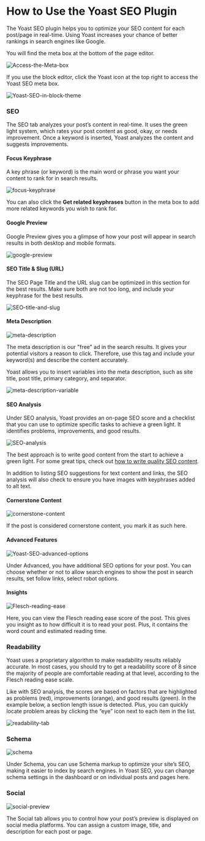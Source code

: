 # How to Use the Yoast SEO Plugin

The Yoast SEO plugin helps you to optimize your SEO content for each post/page in real-time. Using Yoast increases your chance of better rankings in search engines like Google.

You will find the meta box at the bottom of the page editor.

![Access-the-Meta-box](https://github.com/astrowp/docs/assets/170225022/38c9e4d0-3966-46e6-9188-e57b706a1f3e)

If you use the block editor, click the Yoast icon at the top right to access the Yoast SEO meta box.

![Yoast-SEO-in-block-theme](https://github.com/astrowp/docs/assets/170225022/9f9bf837-a7b0-41ea-bb58-bbc45fffec67)

### SEO

The SEO tab analyzes your post’s content in real-time. It uses the green light system, which rates your post content as good, okay, or needs improvement. Once a keyword is inserted, Yoast analyzes the content and suggests improvements.

#### Focus Keyphrase

A key phrase (or keyword) is the main word or phrase you want your content to rank for in search results.

![focus-keyphrase](https://github.com/astrowp/docs/assets/170225022/5c0f9bfb-9b46-4cf8-8aad-a7f61341ae36)

You can also click the **Get related keyphrases** button in the meta box to add more related keywords you wish to rank for.

#### Google Preview

Google Preview gives you a glimpse of how your post will appear in search results in both desktop and mobile formats.

![google-preview](https://github.com/astrowp/docs/assets/170225022/93df72d9-53bb-47cb-8dfb-c07d1f9f6842)

#### SEO Title & Slug (URL)

The SEO Page Title and the URL slug can be optimized in this section for the best results. Make sure both are not too long, and include your keyphrase for the best results.

![SEO-title-and-slug](https://github.com/astrowp/docs/assets/170225022/ad85016a-8172-4a48-b26c-ad35feba9108)

#### Meta Description

![meta-description](https://github.com/astrowp/docs/assets/170225022/1d5a0672-ff90-4f2d-8c88-52c67deb2f88)

The meta description is our "free" ad in the search results. It gives your potential visitors a reason to click. Therefore, use this tag and include your keyword(s) and describe the content accurately.

Yoast allows you to insert variables into the meta description, such as site title, post title, primary category, and separator.

![meta-description-variable](https://github.com/astrowp/docs/assets/170225022/1fad2ef8-bced-4038-ab5f-b99b7d509bd6)

#### SEO Analysis

Under SEO analysis, Yoast provides an on-page SEO score and a checklist that you can use to optimize specific tasks to achieve a green light. It identifies problems, improvements, and good results.

![SEO-analysis](https://github.com/astrowp/docs/assets/170225022/43734f9f-7c55-45fe-b260-1d48e0db0b26)

The best approach is to write good content from the start to achieve a green light. For some great tips, check out [how to write quality SEO content](https://www.elegantthemes.com/blog/wordpress/how-to-write-seo-content).

In addition to listing SEO suggestions for text content and links, the SEO analysis will also check to ensure you have images with keyphrases added to alt text.

#### Cornerstone Content

![cornerstone-content](https://github.com/astrowp/docs/assets/170225022/f2faf5f6-c956-4b81-b096-c8fbb8968e82)

If the post is considered cornerstone content, you mark it as such here.

#### Advanced Features

![Yoast-SEO-advanced-options](https://github.com/astrowp/docs/assets/170225022/f1b91b99-5eb5-4348-8756-eb993a0c2a28)

Under Advanced, you have additional SEO options for your post. You can choose whether or not to allow search engines to show the post in search results, set follow links, select robot options.

#### Insights

![Flesch-reading-ease](https://github.com/astrowp/docs/assets/170225022/a2b6a060-7865-40a3-b5cc-d7965bd85c51)

Here, you can view the Flesch reading ease score of the post. This gives you insight as to how difficult it is to read your post. Plus, it contains the word count and estimated reading time.

### Readability

Yoast uses a proprietary algorithm to make readability results reliably accurate. In most cases, you should try to get a readability score of 8 since the majority of people are comfortable reading at that level, according to the Flesch reading ease scale.

Like with SEO analysis, the scores are based on factors that are highlighted as problems (red), improvements (orange), and good results (green). In the example below, a section length issue is detected. Plus, you can quickly locate problem areas by clicking the “eye” icon next to each item in the list.

![readability-tab](https://github.com/astrowp/docs/assets/170225022/d50c8d3e-7287-47d7-bab9-a6f88d869739)

### Schema

![schema](https://github.com/astrowp/docs/assets/170225022/6479a358-4106-49b4-9f92-43b47e71df35)

Under Schema, you can use Schema markup to optimize your site’s SEO, making it easier to index by search engines. In Yoast SEO, you can change schema settings in the dashboard or on individual posts and pages here.

### Social

![social-preview](https://github.com/astrowp/docs/assets/170225022/8a7048a7-a64f-4835-ab39-a316ed364129)

The Social tab allows you to control how your post’s preview is displayed on social media platforms. You can assign a custom image, title, and description for each post or page.
